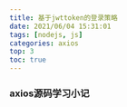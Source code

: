 ```yaml
---
title: 基于jwttoken的登录策略
date: 2021/06/04 15:31:01
tags: [nodejs, js]
categories: axios
top: 3
toc: true
---
```

### axios源码学习小记

